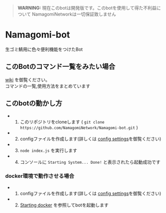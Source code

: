 > **WARNING:** 現在このbotは開発版です。このbotを使用して得た不利益について NamagomiNetworkは一切保証致しません

# Namagomi-bot

生ゴミ鯖用に色々便利機能をつけたBot

## このBotのコマンド一覧をみたい場合

[wiki](https://github.com/NamagomiNetwork/Namagomi-bot/wiki) を御覧ください。<br>
コマンドの一覧,使用方法をまとめています

## このbotの動かし方

- 1. このリポジトリをcloneします ( `git clone https://github.com/NamagomiNetwork/Namagomi-bot.git` )
- 2. configファイルを作成します(詳しくは [config settings](./config.md)を御覧ください)
- 3. `node index.js` を実行します
- 4. コンソールに `Starting System... Done!` と表示されたら起動成功です

### docker環境で動作させる場合

- 1. configファイルを作成します(詳しくは [config settings](./config.md)を御覧ください)
- 2. [Starting docker](./docker.md) を参照してbotを起動します